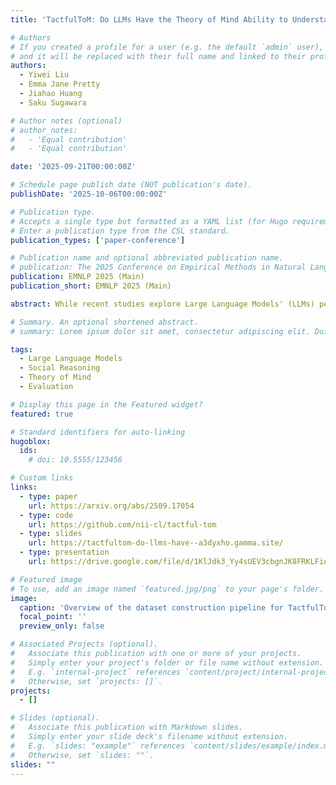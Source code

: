 ```yaml
---
title: 'TactfulToM: Do LLMs Have the Theory of Mind Ability to Understand White Lies?'

# Authors
# If you created a profile for a user (e.g. the default `admin` user), write the username (folder name) here
# and it will be replaced with their full name and linked to their profile.
authors:
  - Yiwei Liu
  - Emma Jane Pretty
  - Jiahao Huang
  - Saku Sugawara

# Author notes (optional)
# author_notes:
#   - 'Equal contribution'
#   - 'Equal contribution'

date: '2025-09-21T00:00:00Z'

# Schedule page publish date (NOT publication's date).
publishDate: '2025-10-06T00:00:00Z'

# Publication type.
# Accepts a single type but formatted as a YAML list (for Hugo requirements).
# Enter a publication type from the CSL standard.
publication_types: ['paper-conference']

# Publication name and optional abbreviated publication name.
# publication: The 2025 Conference on Empirical Methods in Natural Language Processing
publication: EMNLP 2025 (Main)
publication_short: EMNLP 2025 (Main)

abstract: While recent studies explore Large Language Models' (LLMs) performance on Theory of Mind (ToM) reasoning tasks, research on ToM abilities that require more nuanced social context is limited, such as white lies. We introduce TactfulToM, a novel English benchmark designed to evaluate LLMs' ability to understand white lies within real-life conversations and reason about prosocial motivations behind them, particularly when they are used to spare others' feelings and maintain social harmony. Our benchmark is generated through a multi-stage human-in-the-loop pipeline where LLMs expand manually designed seed stories into conversations to maintain the information asymmetry between participants necessary for authentic white lies. We show that TactfulToM is challenging for state-of-the-art models, which perform substantially below humans, revealing shortcomings in their ability to fully comprehend the ToM reasoning that enables true understanding of white lies.

# Summary. An optional shortened abstract.
# summary: Lorem ipsum dolor sit amet, consectetur adipiscing elit. Duis posuere tellus ac convallis placerat. Proin tincidunt magna sed ex sollicitudin condimentum.

tags:
  - Large Language Models
  - Social Reasoning
  - Theory of Mind
  - Evaluation

# Display this page in the Featured widget?
featured: true

# Standard identifiers for auto-linking
hugoblox:
  ids:
    # doi: 10.5555/123456

# Custom links
links:
  - type: paper
    url: https://arxiv.org/abs/2509.17054
  - type: code
    url: https://github.com/nii-cl/tactful-tom
  - type: slides
    url: https://tactfultom-do-llms-have--a3dyxho.gamma.site/
  - type: presentation
    url: https://drive.google.com/file/d/1KlJdk3_Yy4sUEV3cbgnJK8FRKLFiuyvc/view?usp=sharing

# Featured image
# To use, add an image named `featured.jpg/png` to your page's folder.
image:
  caption: 'Overview of the dataset construction pipeline for TactfulToM'
  focal_point: ''
  preview_only: false

# Associated Projects (optional).
#   Associate this publication with one or more of your projects.
#   Simply enter your project's folder or file name without extension.
#   E.g. `internal-project` references `content/project/internal-project/index.md`.
#   Otherwise, set `projects: []`.
projects:
  - []

# Slides (optional).
#   Associate this publication with Markdown slides.
#   Simply enter your slide deck's filename without extension.
#   E.g. `slides: "example"` references `content/slides/example/index.md`.
#   Otherwise, set `slides: ""`.
slides: ""
---
```


<!-- > [!NOTE]
> Click the _Cite_ button above to demo the feature to enable visitors to import publication metadata into their reference management software. -->

<!-- > [!NOTE]
> Create your slides in Markdown - click the _Slides_ button to check out the example. -->
<!-- 
Add the publication's **full text** or **supplementary notes** here. You can use rich formatting such as including [code, math, and images](https://docs.hugoblox.com/content/writing-markdown-latex/). -->
